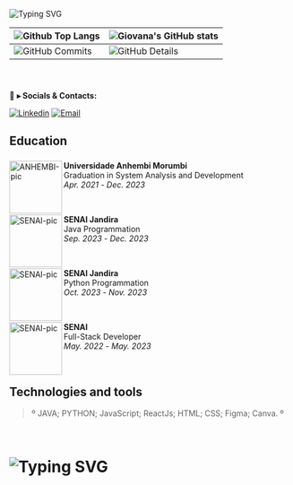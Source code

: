 ![Typing SVG](https://readme-typing-svg.demolab.com?font=Fira+Code&size=29&pause=1500&weight=900&duration=3500&color=FFFFFF&background=FFFFFF00&vCenter=true&width=1000&height=60&lines=✌️+Hi+there.+My+name+is+Giovana,+and+i+am+a+full+-+stack+dev)

| ![Github Top Langs](https://github-readme-stats.vercel.app/api/top-langs/?username=Giovana-Manuquian&layout=compact&theme=radical) | ![Giovana's GitHub stats](https://github-readme-stats.vercel.app/api?username=Giovana-Manuquian&include=private&theme=radical&show_icons=true&hide_border=True&line_height=20&PAT_1) |
| ----------- | ----------- |
| ![GitHub Commits](https://github-readme-streak-stats.herokuapp.com/?user=Giovana-Manuquian&theme=radical&ring=e73737&currStreakNum=ffffff&hide_border=true) | ![GitHub Details](http://github-profile-summary-cards.vercel.app/api/cards/profile-details?username=Giovana-Manuquian&theme=radical) |

<br>

###

💬 **▸ Socials & Contacts:**

  [![Linkedin](https://img.shields.io/badge/LinkedIn-0077B5?style=for-the-badge&logo=linkedin&logoColor=white)](www.linkedin.com/in/giovana-manuquian-a4829a188)
  [![Email](https://img.shields.io/badge/Gmail-F51919?style=for-the-badge&logo=gmail&logoColor=white)](mailto:gmanuquian@gmail.com)

## Education

###

  <a href="https://portal.anhembi.br/"><img src="![image](https://github.com/Giovana-Manuquian/Giovana-Manuquian/assets/103048833/211fe221-c8bf-4494-8237-ac7c65478212)
" align="left" width="94" height="94" alt="ANHEMBI-pic"/></a>
  **Universidade Anhembi Morumbi** \
  Graduation in System Analysis and Development \
  <i>Apr. 2021</i> - <i>Dec. 2023</i>
  
  <br>

  <a href="https://jandira.sp.senai.br/"><img src="https://yt3.googleusercontent.com/CtLABW19pvsUQBevGUun2y2AoHPrh9I3SkJq4dEXaMQsI8IBgvZ26Wcuyd7PYZdrWbhRAX6SObs=s900-c-k-c0x00ffffff-no-rj" align="left" width="94" height="94" alt="SENAI-pic"/></a>
  **SENAI Jandira** \
  Java Programmation \
  <i>Sep. 2023</i> - <i>Dec. 2023</i>

  <br>

  <a href="https://jandira.sp.senai.br/"><img src="https://upload.wikimedia.org/wikipedia/commons/8/8c/SENAI_S%C3%A3o_Paulo_logo.png" align="left" width="94" height="94" alt="SENAI-pic"/></a>
  **SENAI Jandira** \
  Python Programmation \
  <i>Oct. 2023</i> - <i>Nov. 2023</i>

  <br>

  <a href="https://www.sp.senai.br/"><img src="https://upload.wikimedia.org/wikipedia/commons/8/8c/SENAI_S%C3%A3o_Paulo_logo.png" align="left" width="94" height="94" alt="SENAI-pic"/></a>
  **SENAI** \
  Full-Stack Developer \
  <i>May. 2022</i> - <i>May. 2023</i>
  
<br>


## Technologies and tools

>º
> JAVA;
> PYTHON;
> JavaScript;
> ReactJs;
> HTML;
> CSS;
> Figma;
> Canva.
>º

<br>

# ![Typing SVG](https://readme-typing-svg.demolab.com?font=Dancing+Script&weight=900&size=28&duration=3500&pause=1500&color=F7F7F7&background=FFFFFF00&vCenter=true&width=1000&lines=👋+Thanks+for+visiting.+See+you+around!)
